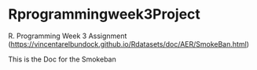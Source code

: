 # Rprogrammingweek3Project
R. Programming Week 3 Assignment
(https://vincentarelbundock.github.io/Rdatasets/doc/AER/SmokeBan.html)

This is the Doc for the Smokeban
